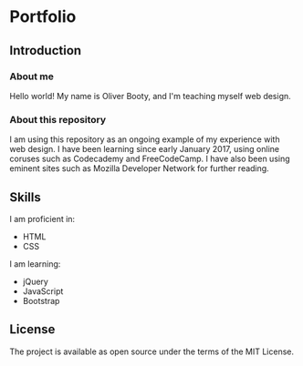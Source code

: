 # Portfolio

## Introduction

### About me
Hello world! My name is Oliver Booty, and I'm teaching myself web design.

### About this repository
I am using this repository as an ongoing example of my experience with web design. I have been learning since early January 2017, using online coruses such as Codecademy and FreeCodeCamp. I have also been using eminent sites such as Mozilla Developer Network for further reading.

## Skills
I am proficient in:
- HTML
- CSS

I am learning:
- jQuery
- JavaScript
- Bootstrap

## License
The project is available as open source under the terms of the MIT License.


